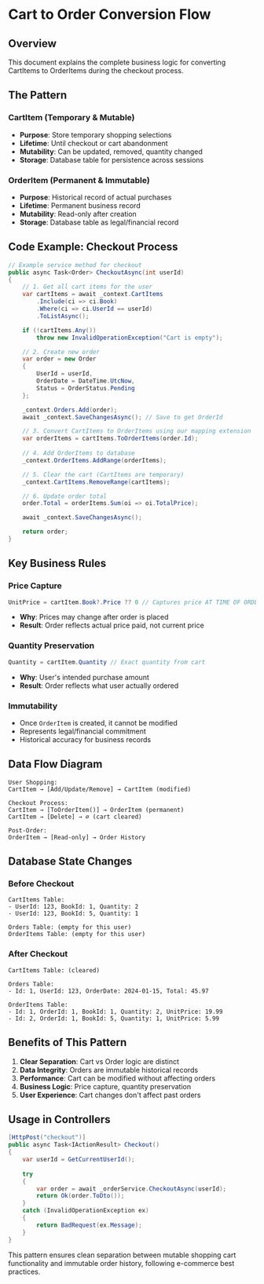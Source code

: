 # Cart to Order Conversion Flow

## Overview
This document explains the complete business logic for converting CartItems to OrderItems during the checkout process.

## The Pattern

### CartItem (Temporary & Mutable)
- **Purpose**: Store temporary shopping selections
- **Lifetime**: Until checkout or cart abandonment
- **Mutability**: Can be updated, removed, quantity changed
- **Storage**: Database table for persistence across sessions

### OrderItem (Permanent & Immutable)
- **Purpose**: Historical record of actual purchases
- **Lifetime**: Permanent business record
- **Mutability**: Read-only after creation
- **Storage**: Database table as legal/financial record

## Code Example: Checkout Process

```csharp
// Example service method for checkout
public async Task<Order> CheckoutAsync(int userId)
{
    // 1. Get all cart items for the user
    var cartItems = await _context.CartItems
        .Include(ci => ci.Book)
        .Where(ci => ci.UserId == userId)
        .ToListAsync();

    if (!cartItems.Any())
        throw new InvalidOperationException("Cart is empty");

    // 2. Create new order
    var order = new Order
    {
        UserId = userId,
        OrderDate = DateTime.UtcNow,
        Status = OrderStatus.Pending
    };

    _context.Orders.Add(order);
    await _context.SaveChangesAsync(); // Save to get OrderId

    // 3. Convert CartItems to OrderItems using our mapping extension
    var orderItems = cartItems.ToOrderItems(order.Id);
    
    // 4. Add OrderItems to database
    _context.OrderItems.AddRange(orderItems);

    // 5. Clear the cart (CartItems are temporary)
    _context.CartItems.RemoveRange(cartItems);

    // 6. Update order total
    order.Total = orderItems.Sum(oi => oi.TotalPrice);

    await _context.SaveChangesAsync();

    return order;
}
```

## Key Business Rules

### Price Capture
```csharp
UnitPrice = cartItem.Book?.Price ?? 0 // Captures price AT TIME OF ORDER
```
- **Why**: Prices may change after order is placed
- **Result**: Order reflects actual price paid, not current price

### Quantity Preservation
```csharp
Quantity = cartItem.Quantity // Exact quantity from cart
```
- **Why**: User's intended purchase amount
- **Result**: Order reflects what user actually ordered

### Immutability
- Once `OrderItem` is created, it cannot be modified
- Represents legal/financial commitment
- Historical accuracy for business records

## Data Flow Diagram

```
User Shopping:
CartItem → [Add/Update/Remove] → CartItem (modified)

Checkout Process:
CartItem → [ToOrderItem()] → OrderItem (permanent)
CartItem → [Delete] → ∅ (cart cleared)

Post-Order:
OrderItem → [Read-only] → Order History
```

## Database State Changes

### Before Checkout
```
CartItems Table:
- UserId: 123, BookId: 1, Quantity: 2
- UserId: 123, BookId: 5, Quantity: 1

Orders Table: (empty for this user)
OrderItems Table: (empty for this user)
```

### After Checkout
```
CartItems Table: (cleared)

Orders Table:
- Id: 1, UserId: 123, OrderDate: 2024-01-15, Total: 45.97

OrderItems Table:
- Id: 1, OrderId: 1, BookId: 1, Quantity: 2, UnitPrice: 19.99
- Id: 2, OrderId: 1, BookId: 5, Quantity: 1, UnitPrice: 5.99
```

## Benefits of This Pattern

1. **Clear Separation**: Cart vs Order logic are distinct
2. **Data Integrity**: Orders are immutable historical records
3. **Performance**: Cart can be modified without affecting orders
4. **Business Logic**: Price capture, quantity preservation
5. **User Experience**: Cart changes don't affect past orders

## Usage in Controllers

```csharp
[HttpPost("checkout")]
public async Task<IActionResult> Checkout()
{
    var userId = GetCurrentUserId();
    
    try
    {
        var order = await _orderService.CheckoutAsync(userId);
        return Ok(order.ToDto());
    }
    catch (InvalidOperationException ex)
    {
        return BadRequest(ex.Message);
    }
}
```

This pattern ensures clean separation between mutable shopping cart functionality and immutable order history, following e-commerce best practices.
